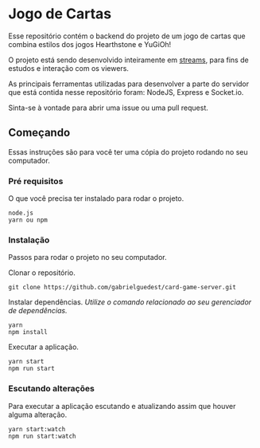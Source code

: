# Jogo de Cartas

Esse repositório contém o backend do projeto de um jogo de cartas que combina estilos dos jogos Hearthstone e YuGiOh!

O projeto está sendo desenvolvido inteiramente em [streams](twitch.tv/gedes), para fins de estudos e interação com os viewers. 

As principais ferramentas utilizadas para desenvolver a parte do servidor que está contida nesse repositório foram: NodeJS, Express e Socket.io.

Sinta-se à vontade para abrir uma issue ou uma pull request.


## Começando

Essas instruções são para você ter uma cópia do projeto rodando no seu computador.

### Pré requisitos

O que você precisa ter instalado para rodar o projeto.

```
node.js
yarn ou npm
```

### Instalação

Passos para rodar o projeto no seu computador.

Clonar o repositório.

```
git clone https://github.com/gabrielguedest/card-game-server.git
```

Instalar dependências. _Utilize o comando relacionado ao seu gerenciador de dependências._

```
yarn
npm install
```

Executar a aplicação.

```
yarn start
npm run start
```

### Escutando alterações

Para executar a aplicação escutando e atualizando assim que houver alguma alteração.

```
yarn start:watch
npm run start:watch
```
